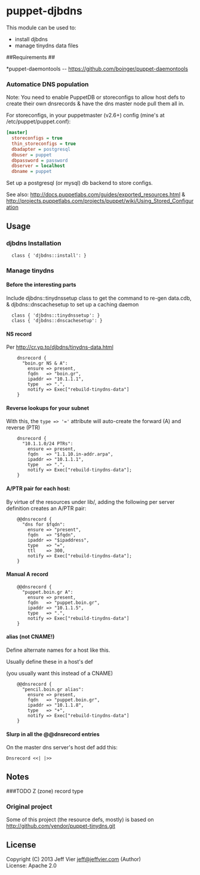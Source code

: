 puppet-djbdns
================

This module can be used to:
* install djbdns
* manage tinydns data files

##Requirements ##

*puppet-daemontools -- https://github.com/boinger/puppet-daemontools

### Automatice DNS population ###

Note: You need to enable PuppetDB or storeconfigs to allow host defs to create their own dnsrecords & have the dns master node pull them all in.

For storeconfigs, in your puppetmaster (v2.6+) config (mine's at /etc/puppet/puppet.conf):
```ini
[master]
  storeconfigs = true
  thin_storeconfigs = true
  dbadapter = postgresql
  dbuser = puppet
  dbpassword = password
  dbserver = localhost
  dbname = puppet
```

Set up a postgresql (or mysql) db backend to store configs.

See also: http://docs.puppetlabs.com/guides/exported_resources.html & http://projects.puppetlabs.com/projects/puppet/wiki/Using_Stored_Configuration

##  Usage ##

### djbdns Installation
```puppet
  class { 'djbdns::install': }
```
### Manage tinydns

#### Before the interesting parts
Include djbdns::tinydnssetup class to get the command to re-gen data.cdb, & djbdns::dnscachesetup to set up a caching daemon

```puppet
  class { 'djbdns::tinydnssetup': }
  class { 'djbdns::dnscachesetup': }
```

#### NS record
Per http://cr.yp.to/djbdns/tinydns-data.html

```puppet
    dnsrecord {
      "boin.gr NS & A":
        ensure => present,
        fqdn   => "boin.gr",
        ipaddr => "10.1.1.1",
        type   => ".",
        notify => Exec["rebuild-tinydns-data"]
    }
```

#### Reverse lookups for your subnet
With this, the `type => '='` attribute will auto-create the forward (A) and reverse (PTR)
```puppet
    dnsrecord {
      "10.1.1.0/24 PTRs":
        ensure => present,
        fqdn   => "1.1.10.in-addr.arpa",
        ipaddr => "10.1.1.1",
        type   => ".",
        notify => Exec["rebuild-tinydns-data"];
    }
```
#### A/PTR pair for each host:
By virtue of the resources under lib/, adding the following per server definition creates an A/PTR pair:
```puppet
    @@dnsrecord {
      "dns for $fqdn":
        ensure => "present",
        fqdn   => "$fqdn",
        ipaddr => "$ipaddress",
        type   => "=",
        ttl    => 300,
        notify => Exec["rebuild-tinydns-data"];
    }
```

#### Manual A record
```puppet
    @@dnsrecord {
      "puppet.boin.gr A":
        ensure => present,
        fqdn   => "puppet.boin.gr",
        ipaddr => "10.1.1.5",
        type   => ".",
        notify => Exec["rebuild-tinydns-data"]
    }
```

#### alias (not CNAME!)
Define alternate names for a host like this.

Usually define these in a host's def

(you usually want this instead of a CNAME)
```puppet
    @@dnsrecord {
      "pencil.boin.gr alias":
        ensure => present,
        fqdn   => "puppet.boin.gr",
        ipaddr => "10.1.1.8",
        type   => "+",
        notify => Exec["rebuild-tinydns-data"]
    }
```
#### Slurp in all the @@dnsrecord entries

On the master dns server's host def add this:
```puppet
Dnsrecord <<| |>>
```
    
## Notes
###TODO
Z (zone) record type

### Original project
Some of this project (the resource defs, mostly) is based on http://github.com/yendor/puppet-tinydns.git

## License
 Copyright (C) 2013 Jeff Vier <jeff@jeffvier.com> (Author)<br />
 License: Apache 2.0